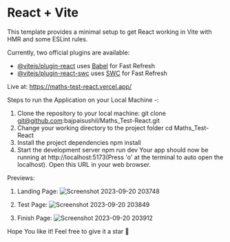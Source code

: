 # React + Vite

This template provides a minimal setup to get React working in Vite with HMR and some ESLint rules.

Currently, two official plugins are available:

- [@vitejs/plugin-react](https://github.com/vitejs/vite-plugin-react/blob/main/packages/plugin-react/README.md) uses [Babel](https://babeljs.io/) for Fast Refresh
- [@vitejs/plugin-react-swc](https://github.com/vitejs/vite-plugin-react-swc) uses [SWC](https://swc.rs/) for Fast Refresh

Live at: https://maths-test-react.vercel.app/

Steps to run the Application on your Local Machine -:
1. Clone the repository to your local machine:
   git clone git@github.com:bajpaisushil/Maths_Test-React.git
2. Change your working directory to the project folder
   cd Maths_Test-React
3. Install the project dependencies
   npm install
4. Start the development server
   npm run dev
Your app should now be running at http://localhost:5173(Press 'o' at the terminal to auto open the localhost). Open this URL in your web browser.

Previews:
1. Landing Page:
![Screenshot 2023-09-20 203748](https://github.com/bajpaisushil/Maths_Test-React/assets/111970311/edda159e-3c62-42c9-91bf-c3185099df97)

2. Test Page:
![Screenshot 2023-09-20 203849](https://github.com/bajpaisushil/Maths_Test-React/assets/111970311/604d547d-92a5-4325-9222-b56fa58394ae)

3. Finish Page:
![Screenshot 2023-09-20 203912](https://github.com/bajpaisushil/Maths_Test-React/assets/111970311/883b734c-bbe2-4315-bdef-1fc33664940b)

Hope You like it! Feel free to give it a star 🌟
